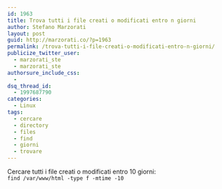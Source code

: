 ```yaml
---
id: 1963
title: Trova tutti i file creati o modificati entro n giorni
author: Stefano Marzorati
layout: post
guid: http://marzorati.co/?p=1963
permalink: /trova-tutti-i-file-creati-o-modificati-entro-n-giorni/
publicize_twitter_user:
  - marzorati_ste
  - marzorati_ste
authorsure_include_css:
  - 
dsq_thread_id:
  - 1997687790
categories:
  - Linux
tags:
  - cercare
  - directory
  - files
  - find
  - giorni
  - trovare
---
```

Cercare tutti i file creati o modificati entro 10 giorni:  
`find /var/www/html -type f -mtime -10`